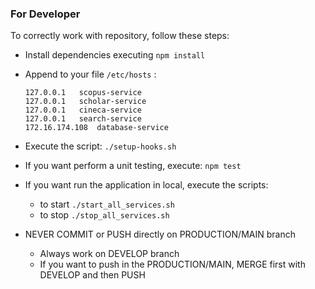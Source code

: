### For Developer
To correctly work with repository, follow these steps:
* Install dependencies executing ```npm install```
* Append to your file ```/etc/hosts```  :
    ```
    127.0.0.1   scopus-service
    127.0.0.1   scholar-service
    127.0.0.1   cineca-service
    127.0.0.1   search-service
    172.16.174.108  database-service
    ```
* Execute the script: ```./setup-hooks.sh```
* If you want perform a unit testing, execute: ```npm test```
* If you want run the application in local, execute the scripts: 
    * to start ```./start_all_services.sh``` 
    * to stop ```./stop_all_services.sh```

* NEVER COMMIT or PUSH directly on PRODUCTION/MAIN branch
    * Always work on DEVELOP branch
    * If you want to push in the PRODUCTION/MAIN, MERGE first with DEVELOP and then PUSH
       